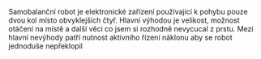 Samobalanční robot je elektronické zařízení používající k pohybu pouze dvou kol místo obvyklejších čtyř. Hlavní výhodou je velikost, možnost otáčení na místě a další věci co jsem si rozhodně nevycucal z prstu.
Mezi hlavní nevýhody patří nutnost aktivního řízení náklonu aby se robot jednoduše nepřeklopil